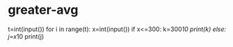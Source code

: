 # greater-avg
t=int(input())
for i in range(t):
    x=int(input())
    if x<=300:
        k=300*10
        print(k)
    else:
        j=x*10
        print(j)
